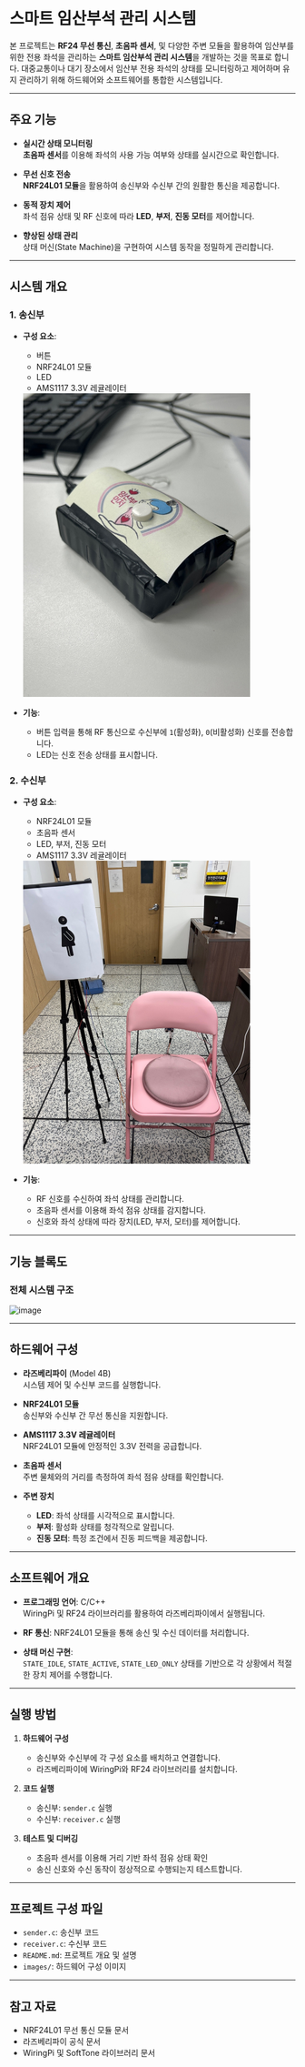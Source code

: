 # 스마트 임산부석 관리 시스템

본 프로젝트는 **RF24 무선 통신**, **초음파 센서**, 및 다양한 주변 모듈을 활용하여 임산부를 위한 전용 좌석을 관리하는 **스마트 임산부석 관리 시스템**을 개발하는 것을 목표로 합니다. 대중교통이나 대기 장소에서 임산부 전용 좌석의 상태를 모니터링하고 제어하며 유지 관리하기 위해 하드웨어와 소프트웨어를 통합한 시스템입니다.

---

## 주요 기능

- **실시간 상태 모니터링**  
  **초음파 센서**를 이용해 좌석의 사용 가능 여부와 상태를 실시간으로 확인합니다.

- **무선 신호 전송**  
  **NRF24L01 모듈**을 활용하여 송신부와 수신부 간의 원활한 통신을 제공합니다.

- **동적 장치 제어**  
  좌석 점유 상태 및 RF 신호에 따라 **LED**, **부저**, **진동 모터**를 제어합니다.

- **향상된 상태 관리**  
  상태 머신(State Machine)을 구현하여 시스템 동작을 정밀하게 관리합니다.

---

## 시스템 개요

### 1. **송신부**
- **구성 요소**:
  - 버튼
  - NRF24L01 모듈
  - LED
  - AMS1117 3.3V 레귤레이터
  <img src="./images/sender.jpg" alt="송신부 구성" style="width:400px;"/>
    
- **기능**:
  - 버튼 입력을 통해 RF 통신으로 수신부에 `1`(활성화), `0`(비활성화) 신호를 전송합니다.
  - LED는 신호 전송 상태를 표시합니다.

### 2. **수신부**
- **구성 요소**:
  - NRF24L01 모듈
  - 초음파 센서
  - LED, 부저, 진동 모터
  - AMS1117 3.3V 레귤레이터
  <img src="./images/receiver.jpg" alt="수신부 구성" style="width:400px;"/>

- **기능**:
  - RF 신호를 수신하여 좌석 상태를 관리합니다.
  - 초음파 센서를 이용해 좌석 점유 상태를 감지합니다.
  - 신호와 좌석 상태에 따라 장치(LED, 부저, 모터)를 제어합니다.

---

## 기능 블록도

### 전체 시스템 구조
![image](https://github.com/user-attachments/assets/08bb188b-c0d8-45d8-9209-bc57a0e3eab8)

---

## 하드웨어 구성

- **라즈베리파이** (Model 4B)  
  시스템 제어 및 수신부 코드를 실행합니다.

- **NRF24L01 모듈**  
  송신부와 수신부 간 무선 통신을 지원합니다.

- **AMS1117 3.3V 레귤레이터**  
  NRF24L01 모듈에 안정적인 3.3V 전력을 공급합니다.

- **초음파 센서**  
  주변 물체와의 거리를 측정하여 좌석 점유 상태를 확인합니다.

- **주변 장치**  
  - **LED**: 좌석 상태를 시각적으로 표시합니다.
  - **부저**: 활성화 상태를 청각적으로 알립니다.
  - **진동 모터**: 특정 조건에서 진동 피드백을 제공합니다.

---

## 소프트웨어 개요

- **프로그래밍 언어**: C/C++  
  WiringPi 및 RF24 라이브러리를 활용하여 라즈베리파이에서 실행됩니다.

- **RF 통신**: NRF24L01 모듈을 통해 송신 및 수신 데이터를 처리합니다.

- **상태 머신 구현**:  
  `STATE_IDLE`, `STATE_ACTIVE`, `STATE_LED_ONLY` 상태를 기반으로 각 상황에서 적절한 장치 제어를 수행합니다.

---

## 실행 방법

1. **하드웨어 구성**  
   - 송신부와 수신부에 각 구성 요소를 배치하고 연결합니다.  
   - 라즈베리파이에 WiringPi와 RF24 라이브러리를 설치합니다.

2. **코드 실행**  
   - 송신부: `sender.c` 실행  
   - 수신부: `receiver.c` 실행

3. **테스트 및 디버깅**  
   - 초음파 센서를 이용해 거리 기반 좌석 점유 상태 확인  
   - 송신 신호와 수신 동작이 정상적으로 수행되는지 테스트합니다.

---

## 프로젝트 구성 파일

- `sender.c`: 송신부 코드  
- `receiver.c`: 수신부 코드  
- `README.md`: 프로젝트 개요 및 설명   
- `images/`: 하드웨어 구성 이미지  
---

## 참고 자료

- NRF24L01 무선 통신 모듈 문서  
- 라즈베리파이 공식 문서  
- WiringPi 및 SoftTone 라이브러리 문서  

